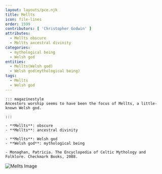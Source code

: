 ```yaml
---
layout: layouts/pce.njk
title: Mellts
icon: file-lines
order: 1599
contributors: [ 'Christopher Godwin' ]
attributes:
  - Mellts obscure
  - Mellts ancestral divinity
categories:
  - mythological being
  - Welsh god
entities:
  - Mellts(Welsh god)
  - Welsh god(mythological being)
tags:
  - Mellts
  - Welsh god
---
```

``` tab [group1:Info]
::: magazinestyle
Ancestors worship seems to have been the focus of Mellts, a little-known Welsh god.

:::
```
``` tab [group1:Attributes]
- **Mellts**: obscure
- **Mellts**: ancestral divinity
```
``` tab [group1:Entities]
- **Mellts**: Welsh god
- **Welsh god**: mythological being
```
``` tab [group1:Sources]
- Monaghan, Patricia. The Encyclopedia of Celtic Mythology and Folklore. Checkmark Books, 2008.
```
![Mellts Image]([None])
